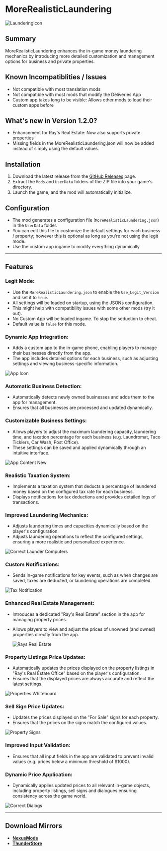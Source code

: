 # MoreRealisticLaundering
![LaunderingIcon](https://github.com/user-attachments/assets/5c807458-11ea-47bb-a13a-af9b8e534587)
## Summary

MoreRealisticLaundering enhances the in-game money laundering mechanics by introducing more detailed customization and management options for business and private properties.

## Known Incompatiblities / Issues
- Not compatible with most translation mods
- Not compatible with most mods that modify the Deliveries App
- Custom app takes long to be visible: Allows other mods to load their custom apps before


## What's new in Version 1.2.0?
- Enhancement for Ray's Real Estate: Now also supports private properties
- Missing fields in the MoreRealisticLaundering.json will now be added instead of simply using the default values.


## Installation
1. Download the latest release from the [GitHub Releases](https://github.com/user/MoreRealisticLaundering/releases) page.
2. Extract the `Mods` and `UserData` folders of the ZIP file into your game's directory.
3. Launch the game, and the mod will automatically initialize.


## Configuration
- The mod generates a configuration file (`MoreRealisticLaundering.json`) in the `UserData` folder.
- You can edit this file to customize the default settings for each business / property; however this is optional as long as you're not using the legit mode.
- Use the custom app ingame to modify everything dynamically


---

## Features

### Legit Mode:
- Use the `MoreRealisticLaundering.json` to enable the `Use_Legit_Version` and set it to `true`.
- All settings will be loaded on startup, using the JSONs configuration.
- This might help with compatibility issues with some other mods (try it out).
- No Custom App will be loaded ingame. To stop the seduction to cheat.
- Default value is `false` for this mode.

### Dynamic App Integration:
- Adds a custom app to the in-game phone, enabling players to manage their businesses directly from the app.
- The app includes detailed options for each business, such as adjusting settings and viewing business-specific information.

![App Icon](https://github.com/user-attachments/assets/46d504fb-d764-4bb3-bf3a-a7760cb7376f)

### Automatic Business Detection:
- Automatically detects newly owned businesses and adds them to the app for management.
- Ensures that all businesses are processed and updated dynamically.

### Customizable Business Settings:
- Allows players to adjust the maximum laundering capacity, laundering time, and taxation percentage for each business (e.g. Laundromat, Taco Ticklers, Car Wash, Post Office).
- These settings can be saved and applied dynamically through an intuitive interface.

![App Content New](https://github.com/user-attachments/assets/8ef1ddc0-5485-406b-a69c-9ad49d665718)

### Realistic Taxation System:
- Implements a taxation system that deducts a percentage of laundered money based on the configured tax rate for each business.
- Displays notifications for tax deductions and provides detailed logs of transactions.

### Improved Laundering Mechanics:
- Adjusts laundering times and capacities dynamically based on the player's configuration.
- Adjusts laundering operations to reflect the configured settings, ensuring a more realistic and personalized experience.

![Correct Launder Computers](https://github.com/user-attachments/assets/415b77d6-353c-4215-b080-8b74ba7a50d2)

### Custom Notifications:
- Sends in-game notifications for key events, such as when changes are saved, taxes are deducted, or laundering operations are completed.

![Tax Notification](https://github.com/user-attachments/assets/11ae48d4-dc88-482e-83e8-1ed492a0ec3a)

### Enhanced Real Estate Management:
- Introduces a dedicated "Ray's Real Estate" section in the app for managing property prices.
- Allows players to view and adjust the prices of unowned (and owned) properties directly from the app.
  
  ![Rays Real Estate](https://github.com/user-attachments/assets/869aa50b-d60a-49f2-99cf-2936fd200075)

### Property Listings Price Updates:
- Automatically updates the prices displayed on the property listings in "Ray's Real Estate Office" based on the player's configuration.
- Ensures that the displayed prices are always accurate and reflect the latest settings.
  
![Properties Whiteboard](https://github.com/user-attachments/assets/96145491-afef-4aa5-abb4-a9b506e21d9c)

### Sell Sign Price Updates:
- Updates the prices displayed on the "For Sale" signs for each property.
- Ensures that the prices on the signs match the configured values.
  
![Property Signs](https://github.com/user-attachments/assets/a9bda137-ad6e-4bdb-81d0-18631dd660f9)

### Improved Input Validation:
- Ensures that all input fields in the app are validated to prevent invalid values (e.g. prices below a minimum threshold of $1000).

### Dynamic Price Application:
- Dynamically applies updated prices to all relevant in-game objects, including property listings, sell signs and dialogues ensuring consistency across the game world.

![Correct Dialogs](https://github.com/user-attachments/assets/6308dc12-2db2-480c-948c-03127f846d8b)

---

## Download Mirrors
- **[NexusMods](https://www.nexusmods.com/schedule1/mods/775?tab=description)**
- **[ThunderStore](https://thunderstore.io/c/schedule-i/p/KampfBallerina/MoreRealisticLaundering/)**
